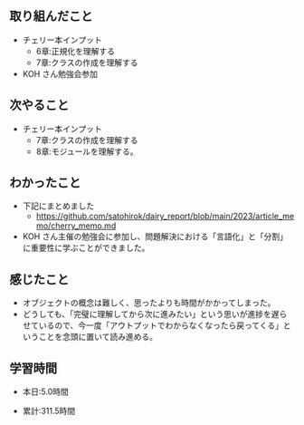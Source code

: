 ## 取り組んだこと
- チェリー本インプット
    - 6章:正規化を理解する
    - 7章:クラスの作成を理解する
- KOH さん勉強会参加


## 次やること
- チェリー本インプット
    - 7章:クラスの作成を理解する
    - 8章:モジュールを理解する。


## わかったこと
- 下記にまとめました
    - https://github.com/satohirok/dairy_report/blob/main/2023/article_memo/cherry_memo.md
- KOH さん主催の勉強会に参加し、問題解決における「言語化」と「分割」に重要性に学ぶことができました。

## 感じたこと
- オブジェクトの概念は難しく、思ったよりも時間がかかってしまった。
- どうしても、「完璧に理解してから次に進みたい」という思いが進捗を遅らせているので、今一度「アウトプットでわからなくなったら戻ってくる」ということを念頭に置いて読み進める。


## 学習時間
- 本日:5.0時間

- 累計:311.5時間
